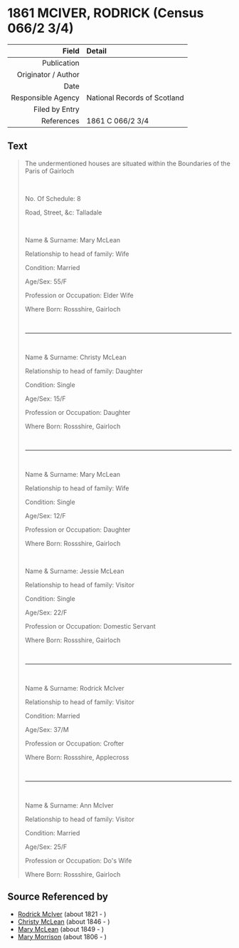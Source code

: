 ﻿---
layout: page
permalink: /sources/s91380221
---

# 1861 MCIVER, RODRICK (Census 066/2 3/4)

Field | Detail
---:|:---
Publication | 
Originator / Author | 
Date | 
Responsible Agency | National Records of Scotland
Filed by Entry | 
References | 1861 C 066/2 3/4

## Text

> The undermentioned houses are situated within the Boundaries of the Paris of Gairloch
>
> <br/>
>
> No. Of Schedule: 8
>
> Road, Street, &c: Talladale
>
> <br/>
>
> Name & Surname: Mary McLean
>
> Relationship to head of family: Wife
>
> Condition: Married
>
> Age/Sex: 55/F
>
> Profession or Occupation: Elder Wife
>
> Where Born: Rossshire, Gairloch
>
> <br/>
>
> ---
>
> <br/>
>
> Name & Surname: Christy McLean
>
> Relationship to head of family: Daughter
>
> Condition: Single
>
> Age/Sex: 15/F
>
> Profession or Occupation: Daughter
>
> Where Born: Rossshire, Gairloch
>
> <br/>
>
> ---
>
> <br/>
>
> Name & Surname: Mary McLean
>
> Relationship to head of family: Wife
>
> Condition: Single
>
> Age/Sex: 12/F
>
> Profession or Occupation: Daughter
>
> Where Born: Rossshire, Gairloch
>
> <br/>
>
> Name & Surname: Jessie McLean
>
> Relationship to head of family: Visitor
>
> Condition: Single
>
> Age/Sex: 22/F
>
> Profession or Occupation: Domestic Servant
>
> Where Born: Rossshire, Gairloch
>
> <br/>
>
> ---
>
> <br/>
>
> Name & Surname: Rodrick McIver
>
> Relationship to head of family: Visitor
>
> Condition: Married
>
> Age/Sex: 37/M
>
> Profession or Occupation: Crofter
>
> Where Born: Rossshire, Applecross
>
> <br/>
>
> ---
>
> <br/>
>
> Name & Surname: Ann McIver
>
> Relationship to head of family: Visitor
>
> Condition: Married
>
> Age/Sex: 25/F
>
> Profession or Occupation: Do's Wife
>
> Where Born: Rossshire, Gairloch
>

## Source Referenced by

* [Rodrick McIver](../people/@91038040@-rodrick-mciver-b1821-d.md) (about 1821 - )
* [Christy McLean](../people/@62955988@-christy-mclean-b1846-d.md) (about 1846 - )
* [Mary McLean](../people/@45920386@-mary-mclean-b1849-d.md) (about 1849 - )
* [Mary Morrison](../people/@18316154@-mary-morrison-b1806-d.md) (about 1806 - )
